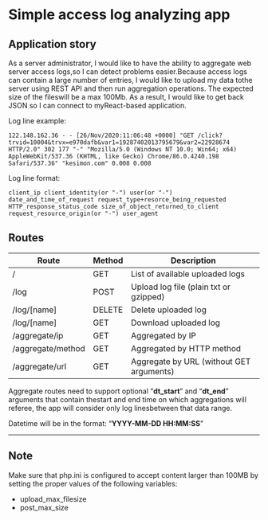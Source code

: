 # Simple access log analyzing app

## Application story

As a server administrator, I would like to have the ability to aggregate web server access logs,so I can detect problems easier.Because access logs can contain a large number of entries, I would like to upload my data tothe server using REST API and then run aggregation operations. The expected size of the fileswill be a max 100Mb. As a result, I would like to get back JSON so I can connect to myReact-based application. 

Log line example: 

 `122.148.162.36 - - [26/Nov/2020:11:06:48 +0000] "GET /click?trvid=10004&trvx=e970dafb&var1=19287402013795679&var2=22928674 HTTP/2.0" 302 177 "-" "Mozilla/5.0 (Windows NT 10.0; Win64; x64) AppleWebKit/537.36 (KHTML, like Gecko) Chrome/86.0.4240.198 Safari/537.36" "kesimon.com" 0.008 0.008`

Log line format:

`client_ip client_identity(or "-") user(or "-") date_and_time_of_request request_type+resorce_being_requested HTTP_response_status_code size_of_object_returned_to_client request_resource_origin(or "-") user_agent`
## Routes

Route | Method | Description
------|--------|------------
/ | GET | List of available uploaded logs
/log | POST | Upload log file (plain txt or gzipped)
/log/[name] | DELETE | Delete uploaded log
/log/[name] | GET | Download uploaded log
/aggregate/ip | GET | Aggregated by IP
/aggregate/method | GET | Aggregated by HTTP method
/aggregate/url | GET | Aggregate by URL (without GET arguments)

Aggregate routes need to support optional “**dt_start**” and “**dt_end**” arguments that contain thestart and end time on which aggregations will referee, the app will consider only log linesbetween that data range. 

Datetime will be in the format: “**YYYY-MM-DD HH:MM:SS**”

---

## Note

Make sure that php.ini is configured to accept content larger than 100MB by setting the proper values of the following variables:

- upload_max_filesize
- post_max_size

